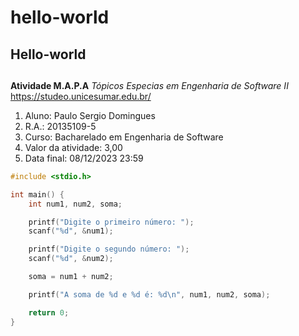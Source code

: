 # hello-world
## Hello-world <h2>
**Atividade M.A.P.A**
*Tópicos Especias em Engenharia de Software II*
<https://studeo.unicesumar.edu.br/>
1. Aluno: Paulo Sergio Domingues
2. R.A.: 20135109-5
3. Curso: Bacharelado em Engenharia de Software
4. Valor da atividade: 3,00
5. Data final: 08/12/2023 23:59

~~~C
#include <stdio.h>

int main() {
    int num1, num2, soma;

    printf("Digite o primeiro número: ");
    scanf("%d", &num1);

    printf("Digite o segundo número: ");
    scanf("%d", &num2);

    soma = num1 + num2;

    printf("A soma de %d e %d é: %d\n", num1, num2, soma);

    return 0;
}
~~~
